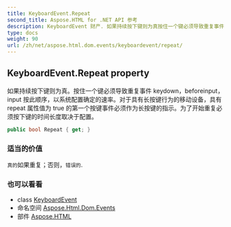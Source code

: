 ```yaml
---
title: KeyboardEvent.Repeat
second_title: Aspose.HTML for .NET API 参考
description: KeyboardEvent 财产. 如果持续按下键则为真按住一个键必须导致重复事件 keydownbeforeinputinput 按此顺序以系统配置确定的速率对于具有长按键行为的移动设备具有 repeat 属性值为 true 的第一个按键事件必须作为长按键的指示为了开始重复必须按下键的时间长度取决于配置
type: docs
weight: 90
url: /zh/net/aspose.html.dom.events/keyboardevent/repeat/
---
```

## KeyboardEvent.Repeat property

如果持续按下键则为真。按住一个键必须导致重复事件 keydown，beforeinput，input 按此顺序，以系统配置确定的速率。对于具有长按键行为的移动设备，具有 repeat 属性值为 true 的第一个按键事件必须作为长按键的指示。为了开始重复必须按下键的时间长度取决于配置。

```csharp
public bool Repeat { get; }
```

### 适当的价值

`真的`如果重复；否则，`错误的`.

### 也可以看看

* class [KeyboardEvent](../)
* 命名空间 [Aspose.Html.Dom.Events](../../keyboardevent/)
* 部件 [Aspose.HTML](../../../)


